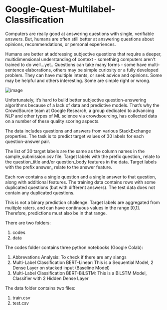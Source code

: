 # Google-Quest-Multilabel-Classification

Computers are really good at answering questions with single, verifiable answers. But, humans are often still better at answering questions about opinions, recommendations, or personal experiences.

Humans are better at addressing subjective questions that require a deeper, multidimensional understanding of context - something computers aren't trained to do well…yet.. Questions can take many forms - some have multi-sentence elaborations, others may be simple curiosity or a fully developed problem. They can have multiple intents, or seek advice and opinions. Some may be helpful and others interesting. Some are simple right or wrong.

![image](https://github.com/sdarjunwadkar/Google-Quest-Multilabel-Classification/assets/59260370/eca40eb8-b4da-429e-9239-a9356d53ca11)


Unfortunately, it’s hard to build better subjective question-answering algorithms because of a lack of data and predictive models. That’s why the CrowdSource team at Google Research, a group dedicated to advancing NLP and other types of ML science via crowdsourcing, has collected data on a number of these quality scoring aspects.

The data includes questions and answers from various StackExchange properties. The task is to predict target values of 30 labels for each question-answer pair.

The list of 30 target labels are the same as the column names in the sample_submission.csv file. Target labels with the prefix question_ relate to the question_title and/or question_body features in the data. Target labels with the prefix answer_ relate to the answer feature.

Each row contains a single question and a single answer to that question, along with additional features. The training data contains rows with some duplicated questions (but with different answers). The test data does not contain any duplicated questions.

This is not a binary prediction challenge. Target labels are aggregated from multiple raters, and can have continuous values in the range [0,1]. Therefore, predictions must also be in that range.

There are two folders:

1) codes
2) data

The codes folder contains three python notebooks (Google Colab):

1) Abbrevations Analysis: To check if there are any slangs
2) Multi-Label Classification BERT-Linear: This is a Sequential Model, 2 Dense Layer on stacked input (Baseline Model)
3) Multi-Label Classification BERT-BiLSTM: This is a BiLSTM Model, Classifier with 2 Hidden Dense Layer

The data folder contains two files:
1) train.csv
2) test.csv
